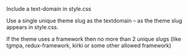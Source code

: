 
Include a text-domain in style.css

Use a single unique theme slug as the textdomain – as the theme slug appears in style.css. 

If the theme uses a framework then no more than 2 unique slugs 
(like tgmpa, redux-framework, kirki or some other allowed framework)
